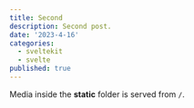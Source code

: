 ```yaml
---
title: Second
description: Second post.
date: '2023-4-16'
categories:
  - sveltekit
  - svelte
published: true
---
```


Media inside the **static** folder is served from `/`.
